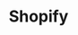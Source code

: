 ---
title: "Shopify"
seoTitle: "Shopify"
seoDescription: "Omnico had a common challenge: how to integrate SYSPRO into multiple sales channels. Our solution? A Magento B2B and B2C e-commerce website integrated with Stock2Shop. We worked closely with Omnico to create the perfect solution to suit their needs. Read more!"
lead: "Omnico is a major importer of lifestyle, cycle and electronic brands, including GoPro, Canondale, Giro, Stages, Ryder and Red-e."
summary: "Formerly Sage Pastel Partner: This tried and tested accounting software includes direct bank feeds and many useful cloud features to help you boost productivity."
image: "/images/shopify.png"
imageAlt: "Shopify"
imageTitle: "Shopify"
imageWidth: "62"
category: "ecommerce"
aliases: "/shopify/shopify/"
weight: 1
---